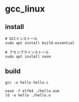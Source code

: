 # gcc_linux

## install

```
# GCCインストール
sudo apt install build-essential

# アセンブラインストール
sudo apt install nasm
```

## build

```
gcc -o hello hello.c

nasm -f elf64 ./hello.asm 
ld -o hello ./hello.o
```